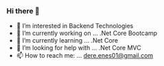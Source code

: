 ### Hi there 👋
- 👀 I’m interested in Backend Technologies
- 🔭 I’m currently working on ... .Net Core Bootcamp
- 🌱 I’m currently learning ... .Net Core
- 🤔 I’m looking for help with ... .Net Core MVC
- 📫 How to reach me: ... dere.enes01@gmail.com
